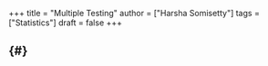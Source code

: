 +++
title = "Multiple Testing"
author = ["Harsha Somisetty"]
tags = ["Statistics"]
draft = false
+++

##  {#}